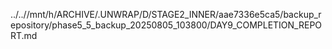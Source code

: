 ../..//mnt/h/ARCHIVE/.UNWRAP/D/STAGE2_INNER/aae7336e5ca5/backup_repository/phase5_5_backup_20250805_103800/DAY9_COMPLETION_REPORT.md